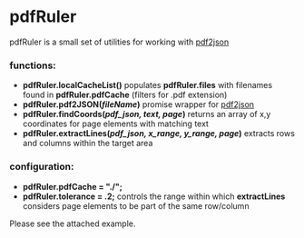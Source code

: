 # pdfRuler

pdfRuler is a small set of utilities for working with [pdf2json](https://github.com/modesty/pdf2json)

### functions:
- **pdfRuler.localCacheList()** populates **pdfRuler.files** with filenames found in **pdfRuler.pdfCache** (filters for .pdf extension)
- **pdfRuler.pdf2JSON(*fileName*)** promise wrapper for [pdf2json](https://github.com/modesty/pdf2json)
- **pdfRuler.findCoords(*pdf_json, text, page*)** returns an array of x,y coordinates for page elements with matching text
- **pdfRuler.extractLines(*pdf_json, x_range, y_range, page*)** extracts rows and columns within the target area

### configuration:
- **pdfRuler.pdfCache = "./";**
- **pdfRuler.tolerance = .2;** controls the range within which **extractLines** considers page elements to be part of the same row/column

Please see the attached example.
